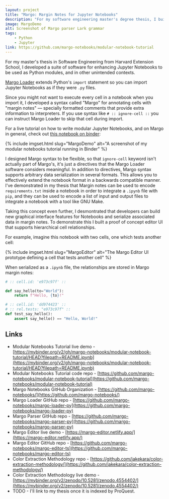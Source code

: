 ```yaml
---
layout: project
title: "Margo: Margin Notes for Jupyter Notebooks"
description: "For my software engineering master's degree thesis, I built and demonstrated uses for a system that uses Jupyter Notebooks as Python modules."
image: MargoDemo
alt: Screenshot of Margo parser Lark grammar
tags: 
    - Python
    - Jupyter
link: https://github.com/margo-notebooks/modular-notebook-tutorial
---
```


For my master's thesis in Software Engineering from Harvard Extension School, I
developed a suite of software for enhancing Jupyter Notebooks to be used as
Python modules, and in other unintended contexts. 

[Margo Loader](https://github.com/margo-notebooks/margo-loader-py) extends Python's `import` statement so you can import Jupyter Notebooks as if they were `.py` files.

Since you might not want to execute every cell in a notebook when you import it,
I developed a syntax called "Margo" for annotating cells with "margin notes" —
specially formatted comments that provide extra information to interpreters. If you use syntax like `# :: ignore-cell ::` you can instruct Margo Loader to skip that cell during import.

For a live tutorial on how to write modular Jupyter Notebooks, and on Margo in
general, check out [this notebook on binder](https://mybinder.org/v2/gh/margo-notebooks/modular-notebook-tutorial/HEAD?filepath=README.ipynb):

{% include imgset.html slug="MargoDemo" alt="A screenshot of my modular notebooks tutorial running in Binder" %}  

I designed Margo syntax to be flexible, so that `ignore-cell` keyword isn't
actually part of Margo's, it's just a directives that the Margo Loader software
considers meaningful. In addition to directives, Margo syntax supports arbitrary
data serialization in several formats. This allows you to effectively extend the
notebook format in a backwards compatible manner. I've demonstrated in my thesis
that Margin notes can be used to encode `requirements.txt` inside a notebook in
order to integrate a `.ipynb` file with `pip`, and they can be used to encode a
list of input and output files to integrate a notebook with a tool like GNU
Make.  

Taking this concept even further, I desmontrated that developers can build new
graphical interface features for Notebooks and serialize associated data in
margin notes. To demonstrate this I built a proof of concept editor UI that
supports hierarchical cell relationships.

For example, imagine this notebook with two cells, one which tests another cell:

{% include imgset.html slug="MargoEditor" alt="The Margo Editor UI prototype defining a cell that tests another cell" %}  

When serialized as a `.ipynb` file, the relationships are stored in Margo margin notes:

```python
# :: cell.id: 'e973c97f' ::

def say_hello(to="World"):
    return f"Hello, {to}!"
```

```python
# :: cell.id: 'dd974423' ::
# :: rel.tests: "e973c97f" ::
def test_say_hello():
    assert say_hello() == "Hello, World!"
```

## Links

* Modular Notebooks Tutorial live demo - [https://mybinder.org/v2/gh/margo-notebooks/modular-notebook-tutorial/HEAD?filepath=README.ipynb](https://mybinder.org/v2/gh/margo-notebooks/modular-notebook-tutorial/HEAD?filepath=README.ipynb)
* Modular Notebooks Tutorial code repo - [https://github.com/margo-notebooks/modular-notebook-tutorial](https://github.com/margo-notebooks/modular-notebook-tutorial)
* Margo Notebooks GitHub Organization - [https://github.com/margo-notebooks/](https://github.com/margo-notebooks/)
* Margo Loader GitHub repo - [https://github.com/margo-notebooks/margo-loader-py](https://github.com/margo-notebooks/margo-loader-py)
* Margo Parser GitHub repo - [https://github.com/margo-notebooks/margo-parser-py](https://github.com/margo-notebooks/margo-parser-py)
* Margo Editor live demo - [https://margo-editor.netlify.app/](https://margo-editor.netlify.app/)
* Margo Editor GitHub repo - [https://github.com/margo-notebooks/margo-editor-ts](https://github.com/margo-notebooks/margo-editor-ts)
* Color Extraction Methodology repo - [https://github.com/jakekara/color-extraction-methodology/](https://github.com/jakekara/color-extraction-methodology/)
* Color Extraction Methodology live demo - [https://mybinder.org/v2/zenodo/10.5281/zenodo.4554402/](https://mybinder.org/v2/zenodo/10.5281/zenodo.4554402/)
* TODO - I'll link to my thesis once it is indexed by ProQuest.
